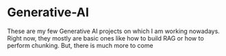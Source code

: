 # Generative-AI
These are my few Generative AI projects on which I am working nowadays. Right now, they mostly are basic ones like how to build RAG or how to perform chunking. But, there is much more to come
